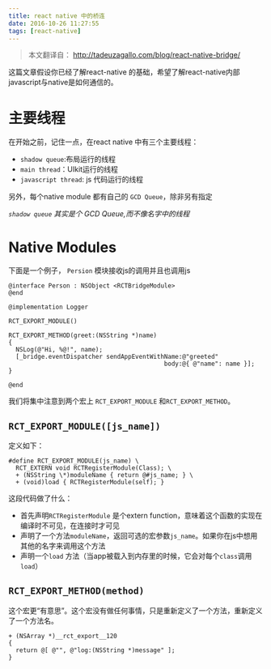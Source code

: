 ```yaml
---
title: react native 中的桥连
date: 2016-10-26 11:27:55
tags: [react-native]
---
```


> 本文翻译自： http://tadeuzagallo.com/blog/react-native-bridge/

这篇文章假设你已经了解react-native 的基础，希望了解react-native内部javascript与native是如何通信的。

# 主要线程

在开始之前，记住一点，在react native 中有三个主要线程：

* `shadow queue`:布局运行的线程
* `main thread`：UIkit运行的线程
* `javascript thread`: js 代码运行的线程

另外，每个native module 都有自己的 `GCD Queue`，除非另有指定

*`shadow queue` 其实是个 GCD Queue,而不像名字中的线程*

# Native Modules

下面是一个例子， `Persion` 模块接收js的调用并且也调用js

```obj-c
@interface Person : NSObject <RCTBridgeModule>
@end

@implementation Logger

RCT_EXPORT_MODULE()

RCT_EXPORT_METHOD(greet:(NSString *)name)
{
  NSLog(@"Hi, %@!", name);
  [_bridge.eventDispatcher sendAppEventWithName:@"greeted"
                                           body:@{ @"name": name }];
}

@end
```

我们将集中注意到两个宏上 `RCT_EXPORT_MODULE` 和`RCT_EXPORT_METHOD`。

## `RCT_EXPORT_MODULE([js_name])`

定义如下：

```obj-c
#define RCT_EXPORT_MODULE(js_name) \
  RCT_EXTERN void RCTRegisterModule(Class); \
  + (NSString \*)moduleName { return @#js_name; } \
  + (void)load { RCTRegisterModule(self); }

```

这段代码做了什么：

* 首先声明`RCTRegisterModule` 是个extern function，意味着这个函数的实现在编译时不可见，在连接时才可见
* 声明了一个方法`moduleName`，返回可选的宏参数`js_name`。如果你在js中想用其他的名字来调用这个方法
* 声明一个`load` 方法（当app被载入到内存里的时候，它会对每个`class`调用`load`）

## `RCT_EXPORT_METHOD(method)`

这个宏更“有意思”。这个宏没有做任何事情，只是重新定义了一个方法，重新定义了一个方法名。

```obj-c
+ (NSArray *)__rct_export__120
{
  return @[ @"", @"log:(NSString *)message" ];
}

```


